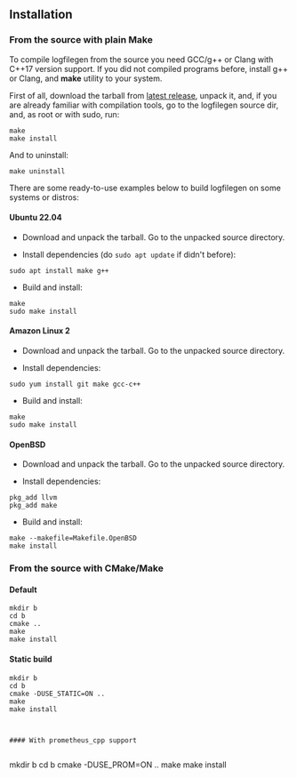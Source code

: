 ## Installation

### From the source with plain Make

To compile logfilegen from the source you need GCC/g++ or Clang with C++17 version support. If you did not compiled programs before, install g++ or Clang, and **make** utility to your system.

First of all, download the tarball from [latest release](https://github.com/psemiletov/logfilegen/releases/latest), unpack it, and, if you are already familiar with compilation tools, go to the logfilegen source dir, and, as root or with sudo, run:

```console
make
make install
```

And to uninstall:

```console
make uninstall
```

There are some ready-to-use examples below to build logfilegen on some systems or distros:


#### Ubuntu 22.04

- Download and unpack the tarball. Go to the unpacked source directory.

- Install dependencies (do ```sudo apt update``` if didn't before):

```console
sudo apt install make g++
```

- Build and install:

```console
make
sudo make install
```


#### Amazon Linux 2

- Download and unpack the tarball. Go to the unpacked source directory.

- Install dependencies:

```console
sudo yum install git make gcc-c++
```

- Build and install:

```console
make
sudo make install
```


#### OpenBSD

- Download and unpack the tarball. Go to the unpacked source directory.

- Install dependencies:

```console
pkg_add llvm
pkg_add make
```
- Build and install:


```console
make --makefile=Makefile.OpenBSD
make install
```


### From the source with CMake/Make


#### Default


```
mkdir b
cd b
cmake ..
make
make install
```

#### Static build


```
mkdir b
cd b
cmake -DUSE_STATIC=ON ..
make
make install



#### With prometheus_cpp support


```
mkdir b
cd b
cmake -DUSE_PROM=ON ..
make
make install
```
